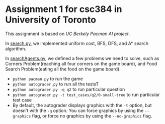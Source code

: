 # Assignment 1 for csc384 in University of Toronto

This assignment is based on *UC Berkely Pacman AI project*.

In [search.py](./search.py), we implemented uniform cost, BFS, DFS, and A* search algorithm.

In [searchAgents.py](./searchAgents.py), we defined a few problems we need to solve, such as Corners Problem(reaching all four corners on the game board), and Food Search Problem(eating all the food on the game board).

+ `python pacman.py` to run the game
+ `python autograder.py` to run all the testsT
+ `python autograder.py -q q2` to run particular question
+ `python autograder.py -t test_cases/q2/0-small-tree` to run particular test case
+ By default, the autograder displays graphics with the `-t` option, but doesn't with the `-q` option. You can force graphics by using the `--graphics` flag, or force no graphics by using the `--no-graphics` flag.
